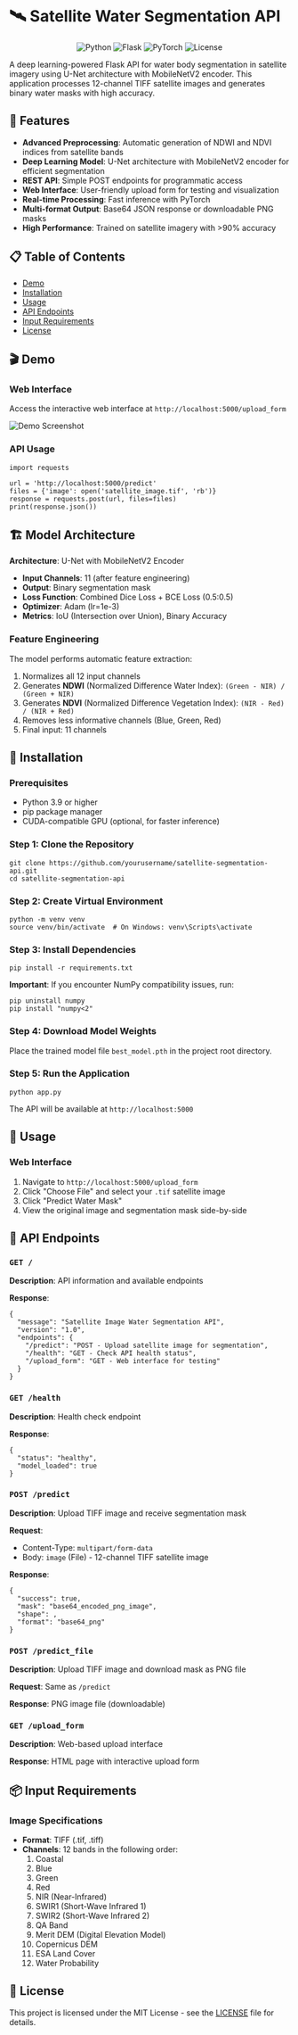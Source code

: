 # 🛰️ Satellite Water Segmentation API

<p align="center">
  <img src="https://img.shields.io/badge/Python-3.9+-blue.svg" alt="Python">
  <img src="https://img.shields.io/badge/Flask-3.0.0-green.svg" alt="Flask">
  <img src="https://img.shields.io/badge/PyTorch-2.2.0-red.svg" alt="PyTorch">
  <img src="https://img.shields.io/badge/License-MIT-yellow.svg" alt="License">
</p>

A deep learning-powered Flask API for water body segmentation in satellite imagery using U-Net architecture with MobileNetV2 encoder. This application processes 12-channel TIFF satellite images and generates binary water masks with high accuracy.

## 🌟 Features

- **Advanced Preprocessing**: Automatic generation of NDWI and NDVI indices from satellite bands
- **Deep Learning Model**: U-Net architecture with MobileNetV2 encoder for efficient segmentation
- **REST API**: Simple POST endpoints for programmatic access
- **Web Interface**: User-friendly upload form for testing and visualization
- **Real-time Processing**: Fast inference with PyTorch
- **Multi-format Output**: Base64 JSON response or downloadable PNG masks
- **High Performance**: Trained on satellite imagery with >90% accuracy

## 📋 Table of Contents

- [Demo](#-demo)
- [Installation](#-installation)
- [Usage](#-usage)
- [API Endpoints](#-api-endpoints)
- [Input Requirements](#-input-requirements)
- [License](#-license)

## 🎬 Demo

### Web Interface
Access the interactive web interface at `http://localhost:5000/upload_form`

![Demo Screenshot](screenshots/demo.png)

### API Usage
```
import requests

url = 'http://localhost:5000/predict'
files = {'image': open('satellite_image.tif', 'rb')}
response = requests.post(url, files=files)
print(response.json())
```

## 🏗️ Model Architecture

**Architecture**: U-Net with MobileNetV2 Encoder
- **Input Channels**: 11 (after feature engineering)
- **Output**: Binary segmentation mask
- **Loss Function**: Combined Dice Loss + BCE Loss (0.5:0.5)
- **Optimizer**: Adam (lr=1e-3)
- **Metrics**: IoU (Intersection over Union), Binary Accuracy

### Feature Engineering
The model performs automatic feature extraction:
1. Normalizes all 12 input channels
2. Generates **NDWI** (Normalized Difference Water Index): `(Green - NIR) / (Green + NIR)`
3. Generates **NDVI** (Normalized Difference Vegetation Index): `(NIR - Red) / (NIR + Red)`
4. Removes less informative channels (Blue, Green, Red)
5. Final input: 11 channels

## 🚀 Installation

### Prerequisites
- Python 3.9 or higher
- pip package manager
- CUDA-compatible GPU (optional, for faster inference)

### Step 1: Clone the Repository
```
git clone https://github.com/yourusername/satellite-segmentation-api.git
cd satellite-segmentation-api
```

### Step 2: Create Virtual Environment
```
python -m venv venv
source venv/bin/activate  # On Windows: venv\Scripts\activate
```

### Step 3: Install Dependencies
```
pip install -r requirements.txt
```

**Important**: If you encounter NumPy compatibility issues, run:
```
pip uninstall numpy
pip install "numpy<2"
```

### Step 4: Download Model Weights
Place the trained model file `best_model.pth` in the project root directory.

### Step 5: Run the Application
```
python app.py
```

The API will be available at `http://localhost:5000`

## 📖 Usage

### Web Interface
1. Navigate to `http://localhost:5000/upload_form`
2. Click "Choose File" and select your `.tif` satellite image
3. Click "Predict Water Mask"
4. View the original image and segmentation mask side-by-side


## 🔌 API Endpoints

### `GET /`
**Description**: API information and available endpoints

**Response**:
```
{
  "message": "Satellite Image Water Segmentation API",
  "version": "1.0",
  "endpoints": {
    "/predict": "POST - Upload satellite image for segmentation",
    "/health": "GET - Check API health status",
    "/upload_form": "GET - Web interface for testing"
  }
}
```

### `GET /health`
**Description**: Health check endpoint

**Response**:
```
{
  "status": "healthy",
  "model_loaded": true
}
```

### `POST /predict`
**Description**: Upload TIFF image and receive segmentation mask

**Request**:
- Content-Type: `multipart/form-data`
- Body: `image` (File) - 12-channel TIFF satellite image

**Response**:
```
{
  "success": true,
  "mask": "base64_encoded_png_image",
  "shape": ,
  "format": "base64_png"
}
```

### `POST /predict_file`
**Description**: Upload TIFF image and download mask as PNG file

**Request**: Same as `/predict`

**Response**: PNG image file (downloadable)

### `GET /upload_form`
**Description**: Web-based upload interface

**Response**: HTML page with interactive upload form

## 📦 Input Requirements

### Image Specifications
- **Format**: TIFF (.tif, .tiff)
- **Channels**: 12 bands in the following order:
  1. Coastal
  2. Blue
  3. Green
  4. Red
  5. NIR (Near-Infrared)
  6. SWIR1 (Short-Wave Infrared 1)
  7. SWIR2 (Short-Wave Infrared 2)
  8. QA Band
  9. Merit DEM (Digital Elevation Model)
  10. Copernicus DEM
  11. ESA Land Cover
  12. Water Probability

## 📝 License

This project is licensed under the MIT License - see the [LICENSE](LICENSE) file for details.
